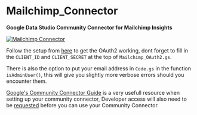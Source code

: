 # Mailchimp_Connector
**Google Data Studio Community Connector for Mailchimp Insights**

[![Mailchimp Connector](https://img.shields.io/github/tag/halsandr/Mailchimp_Connector.svg)](https://github.com/halsandr/Mailchimp_Connector)

Follow the setup from [here](https://github.com/googlesamples/apps-script-oauth2) to get the OAuth2 working, dont forget to fill in the `CLIENT_ID` and `CLIENT_SECRET` at the top of `Mailchimp_OAuth2.gs`.

There is also the option to put your email address in `Code.gs` in the function `isAdminUser()`, this will give you slightly more verbose errors should you encounter them.

[Google's Community Connector Guide](https://developers.google.com/datastudio/connector/get-started) is a very usefull resource when setting up your community connector, Developer access will also need to be [requested](https://goo.gl/forms/MfxSU71PqP3P0RoM2) before you can use your Community Connector.
